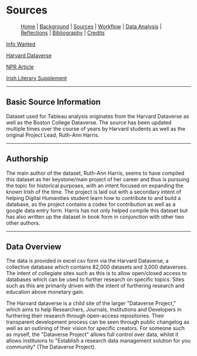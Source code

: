 # Sources

<figure>
    <p class="center-text">
        <a href="{{ site.baseurl }}/index.html">Home</a> |
        <a href="{{ site.baseurl }}/pages/background.html">Background</a> |
        <a href="{{ site.baseurl }}/pages/sources.html">Sources</a> |
        <a href="{{ site.baseurl }}/pages/workflow.html">Workflow</a> |
        <a href="{{ site.baseurl }}/pages/analysis.html">Data Analysis</a> |
        <a href="{{ site.baseurl }}/pages/reflections.html">Reflections</a> |
        <a href="{{ site.baseurl }}/pages/bibliography.html">Bibliography</a> |
        <a href="{{ site.baseurl }}/pages/credits.html">Credits</a>
    </p>
</figure>

[Info Wanted](https://infowanted.bc.edu/)

[Harvard Dataverse](https://dataverse.harvard.edu/dataset.xhtml?persistentId=doi:10.7910/DVN/UNJU3N)

[NPR Article](https://www.npr.org/templates/story/story.php?storyId=4539742)

[Irish Literary Supplement](http://eds.b.ebscohost.com.ezproxy.lib.usf.edu/eds/pdfviewer/pdfviewer?vid=3&sid=45e52af6-29f4-4174-aaf7-fa4744762d69%40pdc-v-sessmgr05)

---

## Basic Source Information

Dataset used for Tableau analysis originates from the Harvard Dataverse as well as the Boston College Dataverse. The source has been updated multiple times over the course of years by Harvard students as well as the original Project Lead, Ruth-Ann Harris. 

---

## Authorship

The main author of the dataset, Ruth-Ann Harris, seems to have compiled this dataset as her keystone/main project of her career and thus is pursuing the topic for historical purposes, with an intent focused on expanding the known Irish of the time. The project is laid out with a secondary intent of helping Digital Humanities student learn how to contribute to and build a database, as the project contains a codex for contribution as well as a google data entry form. Harris has not only helped compile this dataset but has also written up the dataset in book form in conjunction with other two other authors. 

---

## Data Overview

The data is provided in excel csv form via the Harvard Dataverse, a collective database which contains 82,000 datasets and 3,000 dataverses. The intent of collegiate sites such as this is to allow open/closed access to databases which can be used to further research on specific topics. Sites such as this are primarily driven with the intent of furthering research and education above monetary gain. 

The Harvard dataverse is a child site of the larger "Dataverse Project," which aims to help Researchers, Journals, Institutions and Developers in furthering their research through open-access repositories. Their transparent development process can be seen through public changelog as well as an outlining of their vision for specific creators. For someone such as myself, the "Dataverse Project" allows full control over data, whilst it allows instituions to "Establish a research data management solution for you community" (The Dataverse Project). 
